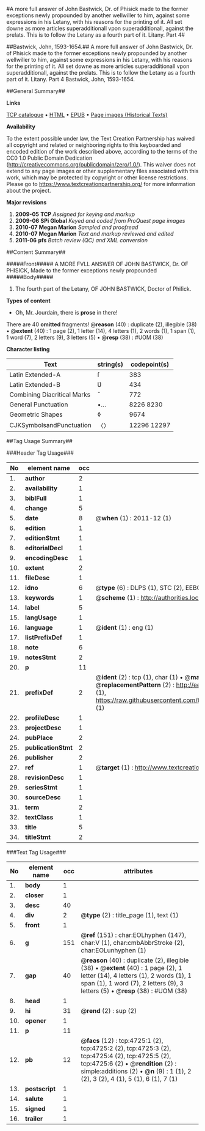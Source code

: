 #A more full answer of John Bastwick, Dr. of Phisick made to the former exceptions newly propounded by another wellwiller to him, against some expressions in his Letany, with his reasons for the printing of it. All set downe as more articles superadditionall vpon superadditionall, against the prelats. This is to follow the Letany as a fourth part of it. Litany. Part 4#

##Bastwick, John, 1593-1654.##
A more full answer of John Bastwick, Dr. of Phisick made to the former exceptions newly propounded by another wellwiller to him, against some expressions in his Letany, with his reasons for the printing of it. All set downe as more articles superadditionall vpon superadditionall, against the prelats. This is to follow the Letany as a fourth part of it.
Litany. Part 4
Bastwick, John, 1593-1654.

##General Summary##

**Links**

[TCP catalogue](http://www.ota.ox.ac.uk/tcp/)  • 
[HTML](http://tei.it.ox.ac.uk/tcp/Texts-HTML/free/A05/A05633.html)  • 
[EPUB](http://tei.it.ox.ac.uk/tcp/Texts-EPUB/free/A05/A05633.epub) • 
[Page images (Historical Texts)](https://historicaltexts.jisc.ac.uk/eebo-99840246e)

**Availability**

To the extent possible under law, the Text Creation Partnership has waived all copyright and related or neighboring rights to this keyboarded and encoded edition of the work described above, according to the terms of the CC0 1.0 Public Domain Dedication (http://creativecommons.org/publicdomain/zero/1.0/). This waiver does not extend to any page images or other supplementary files associated with this work, which may be protected by copyright or other license restrictions. Please go to https://www.textcreationpartnership.org/ for more information about the project.

**Major revisions**

1. __2009-05__ __TCP__ *Assigned for keying and markup*
1. __2009-06__ __SPi Global__ *Keyed and coded from ProQuest page images*
1. __2010-07__ __Megan Marion__ *Sampled and proofread*
1. __2010-07__ __Megan Marion__ *Text and markup reviewed and edited*
1. __2011-06__ __pfs__ *Batch review (QC) and XML conversion*

##Content Summary##

#####Front#####
A MORE FVLL ANSWER OF JOHN BASTWICK, Dr. OF PHISICK, Made to the former exceptions newly propounded 
#####Body#####

1. The fourth part of the Letany, OF JOHN BASTWICK, Doctor of Phiſick.

**Types of content**

  * Oh, Mr. Jourdain, there is **prose** in there!

There are 40 **omitted** fragments! 
 @__reason__ (40) : duplicate (2), illegible (38)  •  @__extent__ (40) : 1 page (2), 1 letter (14), 4 letters (1), 2 words (1), 1 span (1), 1 word (7), 2 letters (9), 3 letters (5)  •  @__resp__ (38) : #UOM (38)

**Character listing**


|Text|string(s)|codepoint(s)|
|---|---|---|
|Latin Extended-A|ſ|383|
|Latin Extended-B|Ʋ|434|
|Combining             Diacritical Marks|̄|772|
|General Punctuation|•…|8226 8230|
|Geometric Shapes|◊|9674|
|CJKSymbolsandPunctuation|〈〉|12296 12297|

##Tag Usage Summary##

###Header Tag Usage###

|No|element name|occ|attributes|
|---|---|---|---|
|1.|__author__|2||
|2.|__availability__|1||
|3.|__biblFull__|1||
|4.|__change__|5||
|5.|__date__|8| @__when__ (1) : 2011-12 (1)|
|6.|__edition__|1||
|7.|__editionStmt__|1||
|8.|__editorialDecl__|1||
|9.|__encodingDesc__|1||
|10.|__extent__|2||
|11.|__fileDesc__|1||
|12.|__idno__|6| @__type__ (6) : DLPS (1), STC (2), EEBO-CITATION (1), PROQUEST (1), VID (1)|
|13.|__keywords__|1| @__scheme__ (1) : http://authorities.loc.gov/ (1)|
|14.|__label__|5||
|15.|__langUsage__|1||
|16.|__language__|1| @__ident__ (1) : eng (1)|
|17.|__listPrefixDef__|1||
|18.|__note__|6||
|19.|__notesStmt__|2||
|20.|__p__|11||
|21.|__prefixDef__|2| @__ident__ (2) : tcp (1), char (1)  •  @__matchPattern__ (2) : ([0-9\-]+):([0-9IVX]+) (1), (.+) (1)  •  @__replacementPattern__ (2) : http://eebo.chadwyck.com/downloadtiff?vid=$1&page=$2 (1), https://raw.githubusercontent.com/textcreationpartnership/Texts/master/tcpchars.xml#$1 (1)|
|22.|__profileDesc__|1||
|23.|__projectDesc__|1||
|24.|__pubPlace__|2||
|25.|__publicationStmt__|2||
|26.|__publisher__|2||
|27.|__ref__|1| @__target__ (1) : http://www.textcreationpartnership.org/docs/. (1)|
|28.|__revisionDesc__|1||
|29.|__seriesStmt__|1||
|30.|__sourceDesc__|1||
|31.|__term__|2||
|32.|__textClass__|1||
|33.|__title__|5||
|34.|__titleStmt__|2||


###Text Tag Usage###

|No|element name|occ|attributes|
|---|---|---|---|
|1.|__body__|1||
|2.|__closer__|1||
|3.|__desc__|40||
|4.|__div__|2| @__type__ (2) : title_page (1), text (1)|
|5.|__front__|1||
|6.|__g__|151| @__ref__ (151) : char:EOLhyphen (147), char:V (1), char:cmbAbbrStroke (2), char:EOLunhyphen (1)|
|7.|__gap__|40| @__reason__ (40) : duplicate (2), illegible (38)  •  @__extent__ (40) : 1 page (2), 1 letter (14), 4 letters (1), 2 words (1), 1 span (1), 1 word (7), 2 letters (9), 3 letters (5)  •  @__resp__ (38) : #UOM (38)|
|8.|__head__|1||
|9.|__hi__|31| @__rend__ (2) : sup (2)|
|10.|__opener__|1||
|11.|__p__|11||
|12.|__pb__|12| @__facs__ (12) : tcp:4725:1 (2), tcp:4725:2 (2), tcp:4725:3 (2), tcp:4725:4 (2), tcp:4725:5 (2), tcp:4725:6 (2)  •  @__rendition__ (2) : simple:additions (2)  •  @__n__ (9) : 1 (1), 2 (2), 3 (2), 4 (1), 5 (1), 6 (1), 7 (1)|
|13.|__postscript__|1||
|14.|__salute__|1||
|15.|__signed__|1||
|16.|__trailer__|1||
